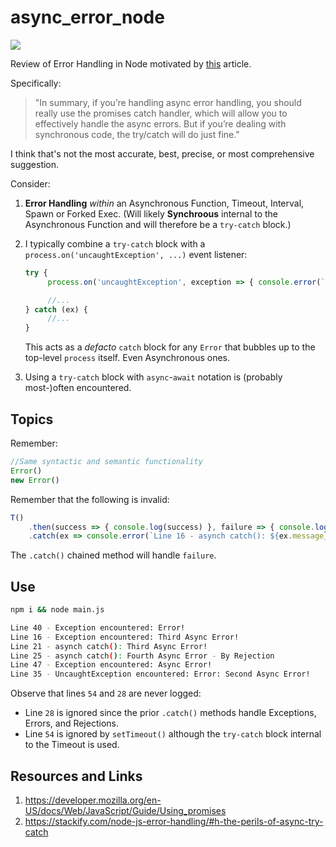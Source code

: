 # async_error_node

[![](https://img.shields.io/badge/Node-18.13.0-333.svg)](https://nodejs.org/)

Review of Error Handling in Node motivated by [this](https://stackify.com/node-js-error-handling/#h-the-perils-of-async-try-catch) article.

Specifically:

> "In summary, if you’re handling async error handling, you should really use the promises catch handler, which will allow you to effectively handle the async errors. But if you’re dealing with synchronous code, the try/catch will do just fine."

I think that's not the most accurate, best, precise, or most comprehensive suggestion.

Consider:

1. **Error Handling** *within* an Asynchronous Function, Timeout, Interval, Spawn or Forked Exec. (Will likely **Synchroous** internal to the Asynchronous Function and will therefore be a `try-catch` block.)
2. I typically combine a `try-catch` block with a `process.on('uncaughtException', ...)` event listener:
   
   ```javascript
   try {
        process.on('uncaughtException', exception => { console.error(`Exception encountered: ${exception}`) })

        //...
   } catch (ex) {
        //...
   } 
   ```

   This acts as a *defacto* `catch` block for any `Error` that bubbles up to the top-level `process` itself. Even Asynchronous ones.
3. Using a `try-catch` block with `async`-`await` notation is (probably most-)often encountered.

## Topics

Remember:

```JavaScript
//Same syntactic and semantic functionality
Error()
new Error()
```

Remember that the following is invalid:
```JavaScript
T()
    .then(success => { console.log(success) }, failure => { console.log(failure) })
    .catch(ex => console.error(`Line 16 - asynch catch(): ${ex.message}`))
```
The `.catch()` chained method will handle `failure`.

## Use

```bash
npm i && node main.js
```

```bash
Line 40 - Exception encountered: Error!
Line 16 - Exception encountered: Third Async Error!
Line 21 - asynch catch(): Third Async Error!
Line 25 - asynch catch(): Fourth Async Error - By Rejection
Line 47 - Exception encountered: Async Error!
Line 35 - UncaughtException encountered: Error: Second Async Error!
```

Observe that lines `54` and `28` are never logged:

* Line `28` is ignored since the prior `.catch()` methods handle Exceptions, Errors, and Rejections.
* Line `54` is ignored by `setTimeout()` although the `try-catch` block internal to the Timeout is used.

## Resources and Links

1. https://developer.mozilla.org/en-US/docs/Web/JavaScript/Guide/Using_promises
2. https://stackify.com/node-js-error-handling/#h-the-perils-of-async-try-catch